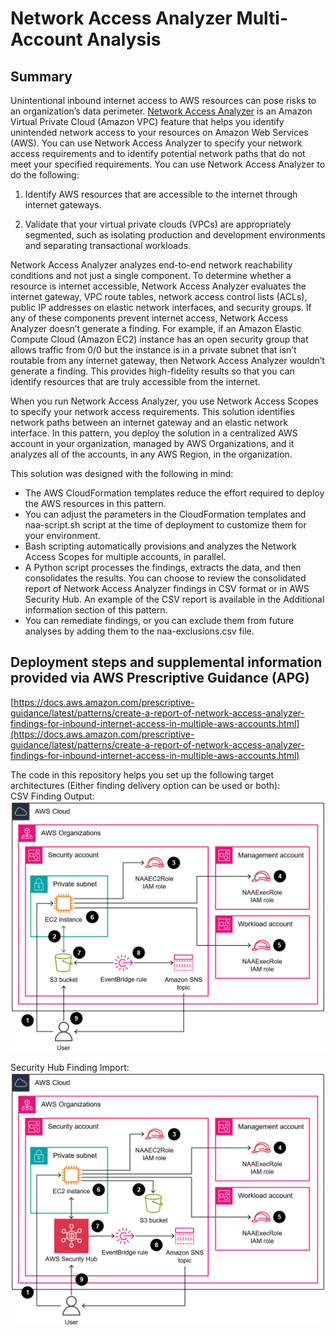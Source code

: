 # **Network Access Analyzer Multi-Account Analysis**

## Summary

Unintentional inbound internet access to AWS resources can pose risks to an organization’s data perimeter. [Network Access Analyzer](https://docs.aws.amazon.com/vpc/latest/network-access-analyzer/what-is-network-access-analyzer.html) is an Amazon Virtual Private Cloud (Amazon VPC) feature that helps you identify unintended network access to your resources on Amazon Web Services (AWS). You can use Network Access Analyzer to specify your network access requirements and to identify potential network paths that do not meet your specified requirements. You can use Network Access Analyzer to do the following:

1. Identify AWS resources that are accessible to the internet through internet gateways.

2. Validate that your virtual private clouds (VPCs) are appropriately segmented, such as isolating production and development environments and separating transactional workloads.

Network Access Analyzer analyzes end-to-end network reachability conditions and not just a single component. To determine whether a resource is internet accessible, Network Access Analyzer evaluates the internet gateway, VPC route tables, network access control lists (ACLs), public IP addresses on elastic network interfaces, and security groups. If any of these components prevent internet access, Network Access Analyzer doesn’t generate a finding. For example, if an Amazon Elastic Compute Cloud (Amazon EC2) instance has an open security group that allows traffic from 0/0 but the instance is in a private subnet that isn’t routable from any internet gateway, then Network Access Analyzer wouldn’t generate a finding. This provides high-fidelity results so that you can identify resources that are truly accessible from the internet.  

When you run Network Access Analyzer, you use Network Access Scopes to specify your network access requirements. This solution identifies network paths between an internet gateway and an elastic network interface. In this pattern, you deploy the solution in a centralized AWS account in your organization, managed by AWS Organizations, and it analyzes all of the accounts, in any AWS Region, in the organization.  

This solution was designed with the following in mind:

- The AWS CloudFormation templates reduce the effort required to deploy the AWS resources in this pattern.
- You can adjust the parameters in the CloudFormation templates and naa-script.sh script at the time of deployment to customize them for your environment.
- Bash scripting automatically provisions and analyzes the Network Access Scopes for multiple accounts, in parallel.
- A Python script processes the findings, extracts the data, and then consolidates the results. You can choose to review the consolidated report of Network Access Analyzer findings in CSV format or in AWS Security Hub. An example of the CSV report is available in the Additional information section of this pattern.
- You can remediate findings, or you can exclude them from future analyses by adding them to the naa-exclusions.csv file.

## **Deployment steps and supplemental information provided via AWS Prescriptive Guidance (APG)**

[https://docs.aws.amazon.com/prescriptive-guidance/latest/patterns/create-a-report-of-network-access-analyzer-findings-for-inbound-internet-access-in-multiple-aws-accounts.html](https://docs.aws.amazon.com/prescriptive-guidance/latest/patterns/create-a-report-of-network-access-analyzer-findings-for-inbound-internet-access-in-multiple-aws-accounts.html)

​The code in this repository helps you set up the following target architectures (Either finding delivery option can be used or both):  
​
CSV Finding Output:
![TargetArchitectureDiagramOption1](docs/images/NAAArchitectureOption01.png)

Security Hub Finding Import:
![TargetArchitectureDiagramOption2](docs/images/NAAArchitectureOption02.png)
